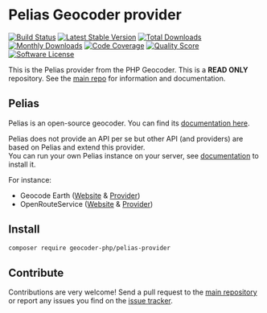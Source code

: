 # Pelias Geocoder provider

[![Build Status](https://travis-ci.org/geocoder-php/pelias-provider.svg?branch=master)](http://travis-ci.org/geocoder-php/pelias-provider)
[![Latest Stable Version](https://poser.pugx.org/geocoder-php/pelias-provider/v/stable)](https://packagist.org/packages/geocoder-php/pelias-provider)
[![Total Downloads](https://poser.pugx.org/geocoder-php/pelias-provider/downloads)](https://packagist.org/packages/geocoder-php/pelias-provider)
[![Monthly Downloads](https://poser.pugx.org/geocoder-php/pelias-provider/d/monthly.png)](https://packagist.org/packages/geocoder-php/pelias-provider)
[![Code Coverage](https://img.shields.io/scrutinizer/coverage/g/geocoder-php/pelias-provider.svg?style=flat-square)](https://scrutinizer-ci.com/g/geocoder-php/pelias-provider)
[![Quality Score](https://img.shields.io/scrutinizer/g/geocoder-php/pelias-provider.svg?style=flat-square)](https://scrutinizer-ci.com/g/geocoder-php/pelias-provider)
[![Software License](https://img.shields.io/badge/license-MIT-brightgreen.svg?style=flat-square)](LICENSE)

This is the Pelias provider from the PHP Geocoder. This is a **READ ONLY** repository. See the
[main repo](https://github.com/geocoder-php/Geocoder) for information and documentation.

## Pelias

Pelias is an open-source geocoder. You can find its [documentation here](https://github.com/pelias/documentation).

Pelias does not provide an API per se but other API (and providers) are based on Pelias and extend this provider.  
You can run your own Pelias instance on your server, see [documentation](https://github.com/pelias/documentation/blob/master/getting_started_install.md) to install it.

For instance:

- Geocode Earth ([Website](https://geocode.earth/) & [Provider](https://github.com/geocoder-php/geocode-earth-provider))
- OpenRouteService ([Website](https://openrouteservice.org/) & [Provider](https://github.com/geocoder-php/open-route-service-provider))

## Install

```bash
composer require geocoder-php/pelias-provider
```

## Contribute

Contributions are very welcome! Send a pull request to the [main repository](https://github.com/geocoder-php/Geocoder) or
report any issues you find on the [issue tracker](https://github.com/geocoder-php/Geocoder/issues).
